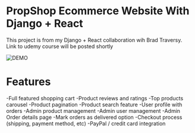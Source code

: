 # PropShop Ecommerce Website With Django + React

This project is from my Django + React collaboration wih Brad Traversy. Link to udemy course will be posted shortly


![DEMO](../master/static/images/proshop_django_demo.png)


# Features
-Full featured shopping cart
-Product reviews and ratings
-Top products carousel
-Product pagination
-Product search feature
-User profile with orders
-Admin product management
-Admin user management
-Admin Order details page
-Mark orders as delivered option
-Checkout process (shipping, payment method, etc)
-PayPal / credit card integration
